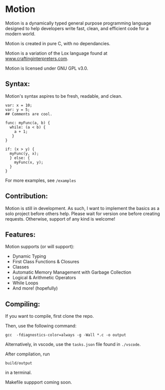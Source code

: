 # Motion 


Motion is a dynamically typed general purpose programming language designed to help developers write fast, clean, and efficient code for a modern world.

Motion is created in pure C, with no dependancies.

Motion is a variation of the Lox language found at www.craftinginterpreters.com.

Motion is licensed under GNU GPL v3.0.

## Syntax:
Motion's syntax aspires to be fresh, readable, and clean.

```
var: x = 10;
var: y = 5;
## Comments are cool.

func: myFunc(a, b) {
  while: (a < b) {
    a + 1;
   }
}

if: (x > y) {
  myFunc(y, x);
  } else: {
    myFunc(x, y);
  }
}

```
For more examples, see ```/examples```

## Contribution:
Motion is still in development. As such, I want to implement the basics as a solo project before others help. Please wait for version one before creating requests.
Otherwise, support of any kind is welcome!

## Features:
Motion supports (or will support):
* Dynamic Typing
* First Class Functions & Closures
* Classes
* Automatic Memory Management with Garbage Collection
* Logical & Arithmetic Operators
* While Loops
* And more! (hopefully)

## Compiling:
If you want to compile, first clone the repo.

Then, use the following command:
```
gcc  -fdiagnostics-color=always -g -Wall *.c -o output
```
Alternatively, in vscode, use the ```tasks.json``` file found in ```./vscode```.

After compilation, run 
```
build/output
```
in a terminal.

Makefile suppport coming soon.
